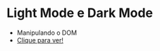 # Light Mode e Dark Mode
- Manipulando o DOM
- [Clique para ver!](https://rodriwho.github.io/light-mode-dark-mode/index)
